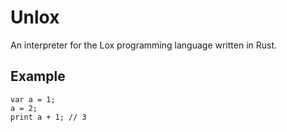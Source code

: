 # Unlox
An interpreter for the Lox programming language written in Rust.

## Example
```
var a = 1;
a = 2;
print a + 1; // 3
```
